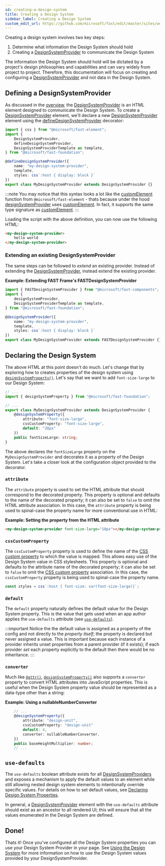 ```yaml
---
id: creating-a-design-system
title: Creating a Design System
sidebar_label: Creating a Design System
custom_edit_url: https://github.com/microsoft/fast/edit/master/sites/website/src/docs/design-systems/creating-a-design-system.md
---
```

Creating a design system involves two key steps:
1. Determine what information the Design System should hold
2. Creating a [DesignSystemProvider](/docs/api/fast-foundation.designsystemprovider) to communicate the Design System

The information the Design System should hold will be dictated by a project's design philosophies and capabilities and can vary widely from project to project. Therefore, this documentation will focus on creating and configuring a [DesignSystemProvider](/docs/api/fast-foundation.designsystemprovider) and not data in the Design System.

## Defining a DesignSystemProvider
As discussed in the [overview](/docs/design-systems/overview#the-designSystemProvider), the [DesignSystemProvider](/docs/api/fast-foundation.designsystemprovider) is an HTML element designed to communicate the Design System. To create a [DesignSystemProvider](/docs/api/fast-foundation.designsystemprovider) element, we'll declare a new [DesignSystemProvider](/docs/api/fast-foundation.designsystemprovider) element using the [defineDesignSystemProvider](/docs/api/fast-foundation.definedesignsystemprovider) decorator:

```ts
import { css } from "@microsoft/fast-element";
import {
    DesignSystemProvider,
    defineDesignSystemProvider,
    DesignSystemProviderTemplate as template,
} from "@microsoft/fast-foundation";

@defineDesignSystemProvider({
    name: "my-design-system-provider",
    template,
    styles: css`:host { display: block }`
})
export class MyDesignSystemProvider extends DesignSystemProvider {}
```
:::note
You may notice that this syntax looks a lot like the [customElement](docs/api/fast-element.customelement) function from `@microsoft/fast-element` - thats because under the hood [designSystemProvider](/docs/api/fast-foundation.designsystemprovider) uses [customElement](docs/api/fast-element.customelement). In fact, it supports the same type signature as [customElement](docs/api/fast-element.customelement).
:::

Loading the script with the above definition, you can now use the following HTML:

```html
<my-design-system-provider>
    hello world
</my-design-system-provider>
```
### Extending an existing DesignSystemProvider
The same steps can be followed to *extend* an existing provider. Instead of extending the [DesignSystemProvider](/docs/api/fast-foundation.designsystemprovider), instead extend the existing provider.

**Example: Extending FAST Frame's FASTDesignSystemProvider**
```ts
import { FASTDesignSystemProvider } from "@microsoft/fast-components";
import {
    designSystemProvider,
    DesignSystemProviderTemplate as template,
} from "@microsoft/fast-foundation";

@designSystemProvider({
    name: "my-design-system-provider",
    template,
    styles: css`:host { display: block }`
})
export class MyDesignSystemProvider extends FASTDesignSystemProvider {}
```

## Declaring the Design System
The above HTML at this point doesn't do much. Let's change that by exploring how to creates properties of the design system using [`designSystemProperty()`](/docs/api/fast-foundation.designsystemproperty). Let's say that we want to add `font-size-large` to our Design System:

```ts
// ...
import { designSystemProperty } from "@microsoft/fast-foundation";

// ...
export class MyDesignSystemProvider extends DesignSystemProvider {
    @designSystemProperty({
        attribute: "font-size-large",
        cssCustomProperty: "font-size-large",
        default: "28px"
    })
    public fontSizeLarge: string;
}
```

The above declares the `fontSizeLarge` property on the `MyDesignSystemProvider` and decorates it as a property of the Design System. Let's take a closer look at the configuration object provided to the decorator.

### `attribute`
The `attribute` property is used to set the HTML attribute that should correspond to the decorated property. This property is optional and defaults to the name of the decorated property; it can also be set to `false` to omit the HTML attribute association. In this case, the `attribute` property is being used to spinal-case the property name for more conventional use in HTML:

**Example: Setting the property from the HTML attribute**
```html
<my-design-system-provider font-size-large="18px"></my-design-system-provider>
```

### `cssCustomProperty`
The `cssCustomProperty` property is used to define the name of the [CSS custom property](https://developer.mozilla.org/en-US/docs/Web/CSS/--*) to which the value is mapped. This allows easy use of the Design System value in CSS stylesheets. This property is optional and defaults to the attribute name of the decorated property; it can also be set to `false` to omit the [CSS custom property](https://developer.mozilla.org/en-US/docs/Web/CSS/--*) association. In this case, the `cssCustomProperty` property is being used to spinal-case the property name.

```ts
const styles = css`:host { font-size: var(font-size-large)}`;
```
### `default`
The `default` property naturally defines the default value for the Design System property. This is the value that gets used when an app author applies the `use-defaults` attribute (see [`use-defaults`](#use-defaults)).

:::important
Notice the the default value is assigned as a property of the config and not directly to the *property itself*; the property is declared but never assigned a value. This is important because each instance of a provider inherits unset properties from a parent provider (if it exists); if each provider *set* each property explicitly to the default then there would be no inheritance.
:::

### `converter`
Much like [`@attr()`](/docs/api/fast-element.attr), [`designSystemProperty()`](/docs/api/fast-foundation.designsystemproperty) also supports a `converter` property to convert HTML attributes into JavaScript properties. This is useful when the Design System property value should be represented as a data-type other than a string:

**Example: Using a nullableNumberConverter**
```ts
    // ...
    @designSystemProperty({
        attribute: "design-unit",
        cssCustomProperty: "design-unit"
        default: 4,
        converter: nullableNumberConverter,
    })
    public baseHeightMultiplier: number;
    // ...
```

## `use-defaults`
The `use-defaults` boolean attribute exists for all [DesignSystemProviders](/docs/api/fast-foundation.designsystemprovider) and exposes a mechanism to apply the default values to an element while still allowing nested design system elements to intentionally override specific values. For details on how to set default values, see [Declaring Design System Properties](#declaring-the-design-system).

In general, a [DesignSystemProvider](/docs/api/fast-foundation.designsystemprovider) element with the `use-defaults` attribute should exist as an ancestor to all rendered UI; this will ensure that all the values enumerated in the Design System are defined.

## Done!
Thats it! Once you've configured all the Design System properties you can use your Design System Provider in your page. See [Using the Design System](/docs/design-systems/using-the-design-system) for more information on how to use the Design System values provided by your DesignSystemProvider.